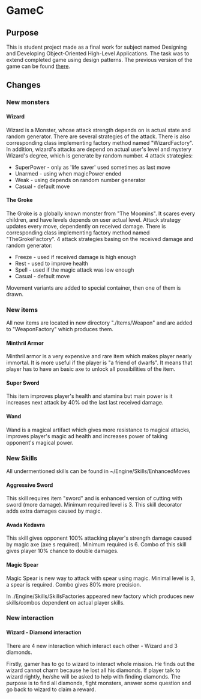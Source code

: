 # GameC

## Purpose
This is student project made as a final work for subject named Designing and Developing Object-Oriented High-Level Applications.
The task was to extend completed game using design patterns. The previous version of the game can be found [there](https://github.com/JakubChecinski/GameC).
## Changes

### New monsters

#### Wizard
Wizard is a Monster, whose attack strength depends on is actual state and random generator. There are several strategies of the attack. There is also corresponding class implementing factory method named "WizardFactory".
In addition, wizard's attacks are depend on actual user's level and mystery Wizard's degree, which is generate by random number. 
4 attack strategies:
* SuperPower - only as 'life saver' used sometimes as last move
* Unarmed - using when magicPower ended
* Weak - using depends on random number generator
* Casual - default move
#### The Groke
The Groke is a globally known monster from "The Moomins". It scares every children, and have levels depends on user actual level. Attack strategy updates every move, dependently on received damage. There is corresponding class implementing factory method named "TheGrokeFactory". 
4 attack strategies basing on the received damage and random generator:
* Freeze - used if received damage is high enough
* Rest - used to improve health
* Spell - used if the magic attack was low enough
* Casual - default move

Movement variants are added to special container, then one of them is drawn.

### New items
All new items are located in new directory "./Items/Weapon" and are added to "WeaponFactory" which produces them.

#### Minthril Armor
Minthril armor is a very expensive and rare item which makes player nearly immortal. It is more useful if the player is "a friend of dwarfs". It means that player has to have an basic axe to unlock all possibilities of the item.

#### Super Sword
This item improves player's health and stamina but main power is it increases next attack by 40% od the last last received damage.

#### Wand
Wand is a magical artifact which gives more resistance to magical attacks, improves player's magic ad health and increases power of taking opponent's magical power.

### New Skills

All undermentioned skills can be found in ~/Engine/Skills/EnhancedMoves

#### Aggressive Sword
This skill requires item "sword" and is enhanced version of cutting with sword (more damage). Minimum required level is 3. This skill decorator adds extra damages caused by magic.

#### Avada Kedavra
This skill gives opponent 100% attacking player's strength damage caused by magic axe (axe s required). Minimum required is 6. Combo of this skill gives player 10% chance to double damages. 

#### Magic Spear
Magic Spear is new way to attack with spear using magic. Minimal level is 3, a spear is required. Combo gives 80% more precision.

In ./Engine/Skills/SkillsFactories appeared new factory which produces new skills/combos dependent on actual player skills.

### New interaction
#### Wizard - Diamond interaction
There are 4 new interaction which interact each other - Wizard and 3 diamonds.

Firstly, gamer has to go to wizard to interact whole mission. He finds out the wizard cannot charm because he lost all his diamonds. If player talk to wizard rightly, he/she will be asked to help with finding diamonds. 
The purpose is to find all diamonds, fight monsters, answer some question and go back to wizard to claim a reward. 